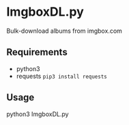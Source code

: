 # ImgboxDL.py

Bulk-download albums from imgbox.com

## Requirements

- python3
- requests `pip3 install requests`

## Usage

python3 ImgboxDL.py <url>
